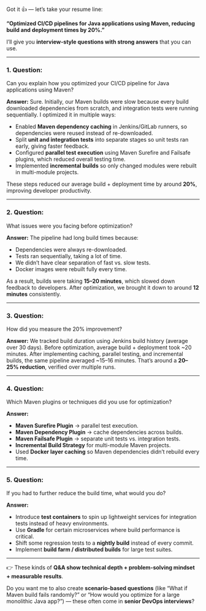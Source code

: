 Got it 👍 — let’s take your resume line:

**“Optimized CI/CD pipelines for Java applications using Maven, reducing build and deployment times by 20%.”**

I’ll give you **interview-style questions with strong answers** that you can use.

---

### 1. **Question:**

Can you explain how you optimized your CI/CD pipeline for Java applications using Maven?

**Answer:**
Sure. Initially, our Maven builds were slow because every build downloaded dependencies from scratch, and integration tests were running sequentially. I optimized it in multiple ways:

* Enabled **Maven dependency caching** in Jenkins/GitLab runners, so dependencies were reused instead of re-downloaded.
* Split **unit and integration tests** into separate stages so unit tests ran early, giving faster feedback.
* Configured **parallel test execution** using Maven Surefire and Failsafe plugins, which reduced overall testing time.
* Implemented **incremental builds** so only changed modules were rebuilt in multi-module projects.

These steps reduced our average build + deployment time by around **20%**, improving developer productivity.

---

### 2. **Question:**

What issues were you facing before optimization?

**Answer:**
The pipeline had long build times because:

* Dependencies were always re-downloaded.
* Tests ran sequentially, taking a lot of time.
* We didn’t have clear separation of fast vs. slow tests.
* Docker images were rebuilt fully every time.

As a result, builds were taking **15–20 minutes**, which slowed down feedback to developers. After optimization, we brought it down to around **12 minutes** consistently.

---

### 3. **Question:**

How did you measure the 20% improvement?

**Answer:**
We tracked build duration using Jenkins build history (average over 30 days). Before optimization, average build + deployment took ~20 minutes. After implementing caching, parallel testing, and incremental builds, the same pipeline averaged ~15–16 minutes. That’s around a **20–25% reduction**, verified over multiple runs.

---

### 4. **Question:**

Which Maven plugins or techniques did you use for optimization?

**Answer:**

* **Maven Surefire Plugin** → parallel test execution.
* **Maven Dependency Plugin** → cache dependencies across builds.
* **Maven Failsafe Plugin** → separate unit tests vs. integration tests.
* **Incremental Build Strategy** for multi-module Maven projects.
* Used **Docker layer caching** so Maven dependencies didn’t rebuild every time.

---

### 5. **Question:**

If you had to further reduce the build time, what would you do?

**Answer:**

* Introduce **test containers** to spin up lightweight services for integration tests instead of heavy environments.
* Use **Gradle** for certain microservices where build performance is critical.
* Shift some regression tests to a **nightly build** instead of every commit.
* Implement **build farm / distributed builds** for large test suites.

---

👉 These kinds of **Q&A show technical depth + problem-solving mindset + measurable results**.

Do you want me to also create **scenario-based questions** (like “What if Maven build fails randomly?” or “How would you optimize for a large monolithic Java app?”) — these often come in **senior DevOps interviews**?
